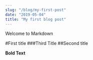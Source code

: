 ```yaml
---
slug: "/blog/my-first-post"
date: "2019-05-04"
title: "My first blog post"
---
```

Welcome to Markdown

#First title
###Third Title
##Second title

**Bold Text**
